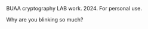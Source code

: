 BUAA cryptography LAB work. 2024.
For personal use.

Why are you blinking so much?

<!-- 算我求你了 -->
<!-- 把评测机的python版本升到最新吧 -->
<!-- 我要被3.0的各种RE整疯了 -->

